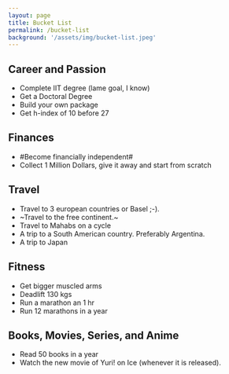 ```yaml
---
layout: page
title: Bucket List
permalink: /bucket-list
background: '/assets/img/bucket-list.jpeg'
---
```


## Career and Passion
- Complete IIT degree (lame goal, I know)
- Get a Doctoral Degree
- Build your own package
- Get h-index of 10 before 27

## Finances
- #Become financially independent#
- Collect 1 Million Dollars, give it away and start from scratch 

## Travel
- Travel to 3 european countries or Basel ;-).
- ~Travel to the free continent.~
- Travel to Mahabs on a cycle
- A trip to a South American country. Preferably Argentina.
- A trip to Japan

## Fitness
- Get bigger muscled arms
- Deadlift 130 kgs
- Run a marathon an 1 hr
- Run 12 marathons in a year

## Books, Movies, Series, and Anime
- Read 50 books in a year
- Watch the new movie of Yuri! on Ice (whenever it is released). 

